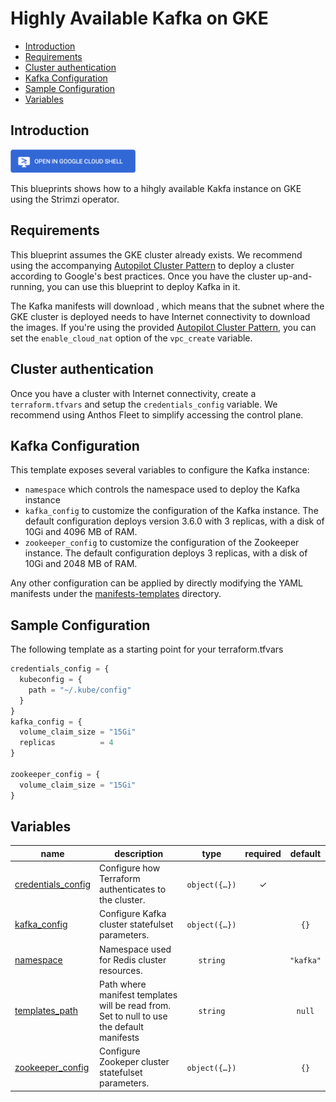 # Highly Available Kafka on GKE

<!-- BEGIN TOC -->
- [Introduction](#introduction)
- [Requirements](#requirements)
- [Cluster authentication](#cluster-authentication)
- [Kafka Configuration](#kafka-configuration)
- [Sample Configuration](#sample-configuration)
- [Variables](#variables)
<!-- END TOC -->

## Introduction

<a href="https://shell.cloud.google.com/cloudshell/editor?cloudshell_git_repo=https://github.com/GoogleCloudPlatform/cloud-foundation-fabric.git&cloudshell_tutorial=kafka/tutorial.md&cloudshell_git_branch=gke-blueprints/0-redis&cloudshell_workspace=blueprints/gke/patterns&show=ide%2Cterminal">
<img width="200px" src="../../../../assets/images/cloud-shell-button.png">
</a>

This blueprints shows how to a hihgly available Kakfa instance on GKE using the Strimzi operator.

## Requirements

This blueprint assumes the GKE cluster already exists. We recommend using the accompanying [Autopilot Cluster Pattern](../autopilot-cluster) to deploy a cluster according to Google's best practices. Once you have the cluster up-and-running, you can use this blueprint to deploy Kafka in it.

The Kafka manifests will download , which means that the subnet where the GKE cluster is deployed needs to have Internet connectivity to download the images. If you're using the provided [Autopilot Cluster Pattern](../autopilot-cluster), you can set the `enable_cloud_nat` option of the `vpc_create` variable.

## Cluster authentication
Once you have a cluster with Internet connectivity, create a `terraform.tfvars` and setup the `credentials_config` variable. We recommend using Anthos Fleet to simplify accessing the control plane.

## Kafka Configuration

This template exposes several variables to configure the Kafka instance:
- `namespace` which controls the namespace used to deploy the Kafka instance
- `kafka_config` to customize the configuration of the Kafka instance. The default configuration deploys version 3.6.0 with 3 replicas, with a disk of 10Gi and 4096 MB of RAM.
- `zookeeper_config` to customize the configuration of the Zookeeper instance. The default configuration deploys 3 replicas, with a disk of 10Gi and 2048 MB of RAM.

Any other configuration can be applied by directly modifying the YAML manifests under the [manifests-templates](manifests-templates) directory.

## Sample Configuration

The following template as a starting point for your terraform.tfvars
```tfvars
credentials_config = {
  kubeconfig = {
    path = "~/.kube/config"
  }
}
kafka_config = {
  volume_claim_size = "15Gi"
  replicas          = 4
}

zookeeper_config = {
  volume_claim_size = "15Gi"
}
```
<!-- BEGIN TFDOC -->
## Variables

| name | description | type | required | default |
|---|---|:---:|:---:|:---:|
| [credentials_config](variables.tf#L17) | Configure how Terraform authenticates to the cluster. | <code title="object&#40;&#123;&#10;  fleet_host &#61; optional&#40;string&#41;&#10;  kubeconfig &#61; optional&#40;object&#40;&#123;&#10;    context &#61; optional&#40;string&#41;&#10;    path    &#61; optional&#40;string, &#34;&#126;&#47;.kube&#47;config&#34;&#41;&#10;  &#125;&#41;&#41;&#10;&#125;&#41;">object&#40;&#123;&#8230;&#125;&#41;</code> | ✓ |  |
| [kafka_config](variables.tf#L43) | Configure Kafka cluster statefulset parameters. | <code title="object&#40;&#123;&#10;  replicas          &#61; optional&#40;number, 3&#41;&#10;  volume_claim_size &#61; optional&#40;string, &#34;10Gi&#34;&#41;&#10;  version           &#61; optional&#40;string, &#34;3.6.0&#34;&#41;&#10;  jvm_memory        &#61; optional&#40;string, &#34;4096m&#34;&#41;&#10;&#125;&#41;">object&#40;&#123;&#8230;&#125;&#41;</code> |  | <code>&#123;&#125;</code> |
| [namespace](variables.tf#L36) | Namespace used for Redis cluster resources. | <code>string</code> |  | <code>&#34;kafka&#34;</code> |
| [templates_path](variables.tf#L66) | Path where manifest templates will be read from. Set to null to use the default manifests | <code>string</code> |  | <code>null</code> |
| [zookeeper_config](variables.tf#L55) | Configure Zookeper cluster statefulset parameters. | <code title="object&#40;&#123;&#10;  replicas          &#61; optional&#40;number, 3&#41;&#10;  volume_claim_size &#61; optional&#40;string, &#34;10Gi&#34;&#41;&#10;  jvm_memory        &#61; optional&#40;string, &#34;2048m&#34;&#41;&#10;&#125;&#41;">object&#40;&#123;&#8230;&#125;&#41;</code> |  | <code>&#123;&#125;</code> |
<!-- END TFDOC -->
